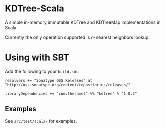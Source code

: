 KDTree-Scala
============

A simple in-memory immutable KDTree and KDTreeMap implementations in Scala.

Currently the only operation supported is _n_-nearest neighbors lookup.

Using with SBT
==============

Add the following to your `build.sbt`:

    resolvers += "Sonatype OSS Releases" at "http://oss.sonatype.org/content/repositories/releases/"

    libraryDependencies += "com.thesamet" %% "kdtree" % "1.0.3"

Examples
--------

See `src/test/scala/` for examples.
